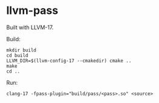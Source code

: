 # llvm-pass

Built with LLVM-17.

Build:

```shell
mkdir build
cd build
LLVM_DIR=$(llvm-config-17 --cmakedir) cmake ..
make
cd ..
```

Run:

```shell
clang-17 -fpass-plugin="build/pass/<pass>.so" <source>
```
